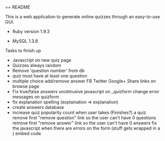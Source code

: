 == README

This is a web application to generate online quizzes through an easy-to-use GUI.

* Ruby version 1.9.3

* MySQL 1.3.8

Tasks to finish up

- Javascript on new quiz page
- Quizzes always random
- Remove 'question number' from db
- quiz must have at least one question
- multiple choice add/remove answer
FB Twitter Google+ Share links on browse page
- Fix true/false answers
unobtrusive javascript on _quizform
change error messages on quizform
- fix explanation spelling (explaination => explanation)
- create answers database
- increase quiz popularity count when user takes (Finishes?) a quiz
remove first "remove question" link so the user can't have 0 questions
remove first "remove answer" link so the user can't have 0 answers
fix the javascript when there are errors on the form (stuff gets wrapped in a <div class="errors">)
embed code